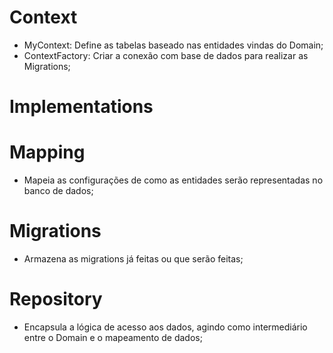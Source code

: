 ﻿# Context
- MyContext: Define as tabelas baseado nas entidades vindas do Domain;
- ContextFactory: Criar a conexão com base de dados para realizar as Migrations;
# Implementations
# Mapping
- Mapeia as configurações de como as entidades serão representadas no banco de dados;
# Migrations
- Armazena as migrations já feitas ou que serão feitas;
# Repository
- Encapsula a lógica de acesso aos dados, agindo como intermediário entre o Domain e o mapeamento de dados;